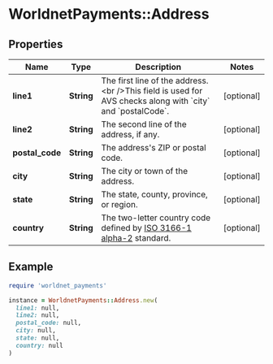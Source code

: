 # WorldnetPayments::Address

## Properties

| Name | Type | Description | Notes |
| ---- | ---- | ----------- | ----- |
| **line1** | **String** | The first line of the address.&lt;br /&gt;This field is used for AVS checks along with &#x60;city&#x60; and &#x60;postalCode&#x60;. | [optional] |
| **line2** | **String** | The second line of the address, if any. | [optional] |
| **postal_code** | **String** | The address&#39;s ZIP or postal code. | [optional] |
| **city** | **String** | The city or town of the address. | [optional] |
| **state** | **String** | The state, county, province, or region. | [optional] |
| **country** | **String** | The two-letter country code defined by [ISO 3166-1 alpha-2](https://en.wikipedia.org/wiki/ISO_3166-1_alpha-2) standard. | [optional] |

## Example

```ruby
require 'worldnet_payments'

instance = WorldnetPayments::Address.new(
  line1: null,
  line2: null,
  postal_code: null,
  city: null,
  state: null,
  country: null
)
```

